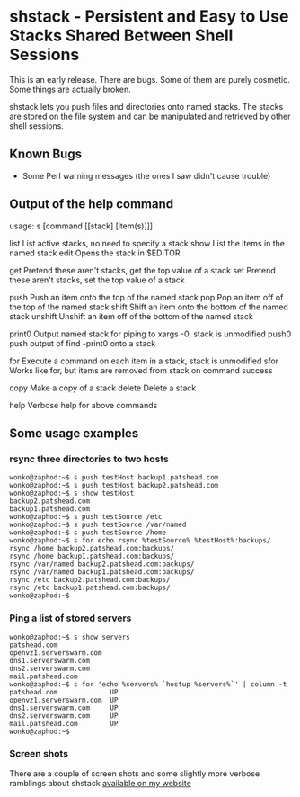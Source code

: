 # shstack - Persistent and Easy to Use Stacks Shared Between Shell Sessions

This is an early release.  There are bugs.  Some of them are purely cosmetic.  Some things are actually broken.

shstack lets you push files and directories onto named stacks.  The stacks are stored on the file system and can be manipulated and retrieved by other shell sessions.  

## Known Bugs

 * Some Perl warning messages (the ones I saw didn't cause trouble)

## Output of the help command

usage: s <command> [command [[stack] [item(s)]]]

  list    List active stacks, no need to specify a stack
  show    List the items in the named stack
  edit    Opens the stack in $EDITOR

  get     Pretend these aren't stacks, get the top value of a stack
  set     Pretend these aren't stacks, set the top value of a stack

  push    Push an item onto the top of the named stack
  pop     Pop an item off of the top of the named stack
  shift   Shift an item onto the bottom of the named stack
  unshift Unshift an item off of the bottom of the named stack

  print0  Output named stack for piping to xargs -0, stack is unmodified
  push0   push output of find -print0 onto a stack

  for     Execute a command on each item in a stack, stack is unmodified
  sfor    Works like for, but items are removed from stack on command success

  copy    Make a copy of a stack
  delete  Delete a stack

  help    Verbose help for above commands

## Some usage examples

### rsync three directories to two hosts

    wonko@zaphod:~$ s push testHost backup1.patshead.com
    wonko@zaphod:~$ s push testHost backup2.patshead.com
    wonko@zaphod:~$ s show testHost
    backup2.patshead.com
    backup1.patshead.com
    wonko@zaphod:~$ s push testSource /etc
    wonko@zaphod:~$ s push testSource /var/named
    wonko@zaphod:~$ s push testSource /home
    wonko@zaphod:~$ s for echo rsync %testSource% %testHost%:backups/
    rsync /home backup2.patshead.com:backups/
    rsync /home backup1.patshead.com:backups/
    rsync /var/named backup2.patshead.com:backups/
    rsync /var/named backup1.patshead.com:backups/
    rsync /etc backup2.patshead.com:backups/
    rsync /etc backup1.patshead.com:backups/
    wonko@zaphod:~$ 
    
### Ping a list of stored servers

    wonko@zaphod:~$ s show servers
    patshead.com
    openvz1.serverswarm.com
    dns1.serverswarm.com
    dns2.serverswarm.com
    mail.patshead.com
    wonko@zaphod:~$ s for 'echo %servers% `hostup %servers%`' | column -t
    patshead.com             UP
    openvz1.serverswarm.com  UP
    dns1.serverswarm.com     UP
    dns2.serverswarm.com     UP
    mail.patshead.com        UP
    wonko@zaphod:~$ 

### Screen shots

There are a couple of screen shots and some slightly more verbose ramblings about shstack [available on my website](http://blog.patshead.com/2013/05/shstack-persistent-and-easy-to-use-stacks-shared-between-shell-sessions.html)
